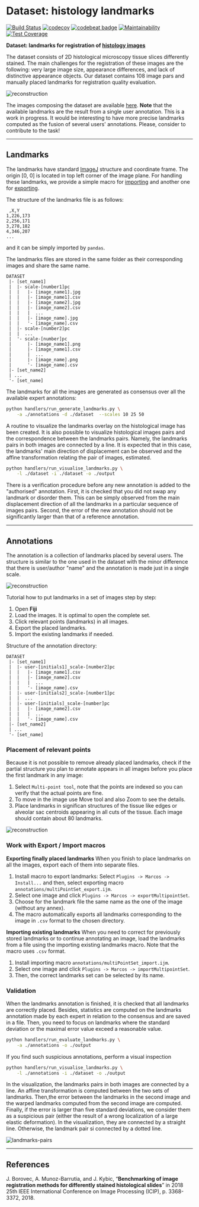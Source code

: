 # Dataset: histology landmarks

[![Build Status](https://travis-ci.org/Borda/dataset-histology-landmarks.svg?branch=master)](https://travis-ci.org/Borda/dataset-histology-landmarks)
[![codecov](https://codecov.io/gh/Borda/dataset-histology-landmarks/branch/master/graph/badge.svg)](https://codecov.io/gh/Borda/dataset-histology-landmarks)
[![codebeat badge](https://codebeat.co/badges/3e86ad36-cb0c-430f-a096-a221ca871bb4)](https://codebeat.co/a/jirka-borovec/projects/github-com-borda-dataset-histology-landmarks-master)
[![Maintainability](https://api.codeclimate.com/v1/badges/e1374e80994253cc8e95/maintainability)](https://codeclimate.com/github/Borda/dataset-histology-landmarks/maintainability)
[![Test Coverage](https://api.codeclimate.com/v1/badges/e1374e80994253cc8e95/test_coverage)](https://codeclimate.com/github/Borda/dataset-histology-landmarks/test_coverage)


**Dataset: landmarks for registration of [histology images](http://cmp.felk.cvut.cz/~borovji3/?page=dataset)**

The dataset consists of 2D histological microscopy tissue slices differently stained. The main challenges for the registration of these images are the following: very large image size, appearance differences, and lack of distinctive appearance objects. Our dataset contains 108 image pars and manually placed landmarks for registration quality evaluation.

![reconstruction](figures/images-landmarks.jpg)

The images composing the dataset are available [here](http://cmp.felk.cvut.cz/~borovji3/?page=dataset). **Note** that the available landmarks are the result from a single user annotation. This is a work in progress. It would be interesting to have more precise landmarks computed as the fusion of several users' annotations. Please, consider to contribute to the task!

---

## Landmarks

The landmarks have standard [ImageJ](https://imagej.net/Welcome) structure and coordinate frame. The origin [0, 0] is located in top left corner of the image plane. For handling these landmarks, we provide a simple macro for [importing](annotations/multiPointSet_import.ijm) and another one for [exporting](annotations/multiPointSet_export.ijm).

The structure of the landmarks file is as follows:
```
 ,X,Y
1,226,173
2,256,171
3,278,182
4,346,207
...
```
 and it can be simply imported by `pandas`.

The landmarks files are stored in the same folder as their corresponding images and share the same name. 

```
DATASET
 |- [set_name1]
 |  |- scale-[number1]pc
 |  |   |- [image_name1].jpg
 |  |   |- [image_name1].csv
 |  |   |- [image_name2].jpg
 |  |   |- [image_name2].csv
 |  |   |  ...
 |  |   |- [image_name].jpg
 |  |   '- [image_name].csv
 |  |- scale-[number2]pc
 |  |  ...
 |  '- scale-[number]pc
 |      |- [image_name1].png
 |      |- [image_name1].csv
 |      |  ...
 |      |- [image_name].png
 |      '- [image_name].csv
 |- [set_name2]
 | ...
 '- [set_name]
```

The landmarks for all the images are generated as consensus over all the available expert annotations: 
```bash
python handlers/run_generate_landmarks.py \
    -a ./annotations -d ./dataset  --scales 10 25 50
```
A routine to visualize the landmarks overlay on the histological image has been created. It is also possible to visualize histological images pairs and the correspondence between the landmarks pairs. Namely, the landmarks pairs in both images are connected by a line.  It is expected that in this case, the landmarks' main direction of displacement can be observed and the affine transformation relating the pair of images, estimated.

```bash
python handlers/run_visualise_landmarks.py \
    -l ./dataset -i ./dataset -o ./output
```
There is a verification procedure before any new annotation is added to the "authorised" annotation. First, it is checked that you did not swap any landmark or disorder them. This can be simply observed from the main displacement direction of all the landmarks in a particular sequence of images pairs. Second, the error of the new annotation should not be significantly larger than that of a reference annotation. 

---

## Annotations

The annotation is a collection of landmarks placed by several users. The structure is similar to the one used in the dataset with the minor difference that there is user/author "name" and the annotation is made just in a single scale.

![reconstruction](figures/imagej-image-pair.jpg)

Tutorial how to put landmarks in a set of images step by step:
1. Open **Fiji**
2. Load the images. It is optimal to open the complete set. 
3. Click relevant points (landmarks) in all images.
4. Export the placed landmarks.
5. Import the existing landmarks if needed.

Structure of the annotation directory:
```
DATASET
 |- [set_name1]
 |  |- user-[initials1]_scale-[number2]pc
 |  |   |- [image_name1].csv
 |  |   |- [image_name2].csv
 |  |   |  ...
 |  |   '- [image_name].csv
 |  |- user-[initials2]_scale-[number1]pc
 |  |  ...
 |  |- user-[initials]_scale-[number]pc
 |  |   |- [image_name2].csv
 |  |   |  ...
 |  |   '- [image_name].csv
 |- [set_name2]
 | ...
 '- [set_name]
```

### Placement of relevant points

Because it is not possible to remove already placed landmarks, check if the partial structure you plan to annotate appears in all images before you place the first landmark in any image:
1. Select `Multi-point tool`, note that the points are indexed so you can verify that the actual points are fine.
2. To move in the image use Move tool and also Zoom to see the details.
3. Place landmarks in significan structures of the tissue like edges or alveolar sac centroids appearing in all cuts of the tissue. Each image should contain about 80 landmarks.

![reconstruction](figures/landmarks-zoom.jpg)

### Work with Export / Import macros

**Exporting finally placed landmarks**
When you finish to place landmarks on all the images, export each of them into separate files.
1. Install macro to export landmarks: Select `Plugins -> Marcos -> Install...`
and then, select exporting macro `annotations/multiPointSet_export.ijm`.
2. Select one image and click `Plugins -> Marcos -> exportMultipointSet`.
3. Choose for the landmark file the same name as the one of the image (without any annex).
4. The macro automatically exports all landmarks corresponding to the image in `.csv` format to the chosen directory.

**Importing existing landmarks**
When you need to correct for previously stored landmarks or to continue annotating an image, load the landmarks from a file using the importing existing landmarks macro. Note that the macro uses `.csv` format.
1. Install importing macro `annotations/multiPointSet_import.ijm`.
2. Select one image and click
`Plugins -> Marcos -> importMultipointSet`.
3. Then, the correct landmarks set can be selected by its name. 


### Validation

When the landmarks annotation is finished, it is checked that all landmarks are correctly placed. Besides, statistics are computed on the landmarks annotation made by each expert in relation to the consensus and are saved in a file. Then, you need to focus on landmarks where the standard deviation or the maximal error value exceed a reasonable value.
```bash
python handlers/run_evaluate_landmarks.py \
    -a ./annotations -o ./output
```
If you find such suspicious annotations, perform a visual inspection
```bash
python handlers/run_visualise_landmarks.py \
    -l ./annotations -i ./dataset -o ./output
```

In the visualization, the landmarks pairs in both images are connected by a line. An affine transformation is computed between the two sets of landmarks. Then,the error between the landmarks in the second image and the warped landmarks computed from the second image are computed. Finally, if the error is larger than five standard deviations, we consider them as a suspicious pair (either the result of a wrong localization of a large elastic deformation). In the visualization, they are connected by a straight line. Otherwise, the landmark pair si connected by a dotted line. 

![landmarks-pairs](figures/PAIR___29-041-Izd2-w35-CD31-3-les3___AND___29-041-Izd2-w35-proSPC-4-les3.jpg)

---

## References

J. Borovec, A. Munoz-Barrutia, and J. Kybic, “**Benchmarking of image registration methods for differently stained histological slides**” in 2018 25th IEEE International Conference on Image Processing (ICIP), p. 3368-3372, 2018.
